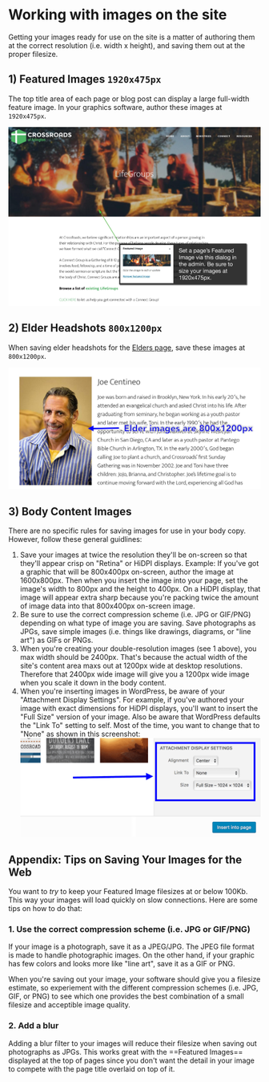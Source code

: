 # Working with images on the site

Getting your images ready for use on the site is a matter of authoring them at the correct resolution (i.e. width x height), and saving them out at the proper filesize.

## __1) Featured Images `1920x475px`__

The top title area of each page or blog post can display a large full-width feature image. In your graphics software, author these images at `1920x475px`.

![Size your Featured Images to 1920x475px](img/lifegroups-featured-image-note.jpg)

## __2) Elder Headshots `800x1200px`__

When saving elder headshots for the [Elders page](https://www.crossroadsofarlington.org/about/leadership/elders/), save these images at `800x1200px`.

![Size Elder Images to 800x1200px](img/image-specs_elders.jpg)

## __3) Body Content Images__

There are no specific rules for saving images for use in your body copy. However, follow these general guidlines:

1. Save your images at twice the resolution they'll be on-screen so that they'll appear crisp on "Retina" or HiDPI displays. Example: If you've got a graphic that will be 800x400px on-screen, author the image at 1600x800px. Then when you insert the image into your page, set the image's width to 800px and the height to 400px. On a HiDPI display, that image will appear extra sharp because you're packing twice the amount of image data into that 800x400px on-screen image.
2. Be sure to use the correct compression scheme (i.e. JPG or GIF/PNG) depending on what type of image you are saving. Save photographs as JPGs, save simple images (i.e. things like drawings, diagrams, or "line art") as GIFs or PNGs.
3. When you're creating your double-resolution images (see 1 above), you max width should be 2400px. That's because the actual width of the site's content area maxs out at 1200px wide at desktop resolutions. Therefore that 2400px wide image will give you a 1200px wide image when you scale it down in the body content.
4. When you're inserting images in WordPress, be aware of your "Attachment Display Settings". For example, if you've authored your image with exact dimensions for HiDPI displays, you'll want to insert the "Full Size" version of your image. Also be aware that WordPress defaults the "Link To" setting to self. Most of the time, you want to change that to "None" as shown in this screenshot:
![Attachment Display Settings](img/attachment-display-settings.png)

## __Appendix: Tips on Saving Your Images for the Web__

You want to *try* to keep your Featured Image filesizes at or below 100Kb. This way your images will load quickly on slow connections. Here are some tips on how to do that:

### 1. Use the correct compression scheme (i.e. JPG or GIF/PNG)

If your image is a photograph, save it as a JPEG/JPG. The JPEG file format is made to handle photographic images. On the other hand, if your graphic has few colors and looks more like "line art", save it as a GIF or PNG.

When you're saving out your image, your software should give you a filesize estimate, so experiement with the different compression schemes (i.e. JPG, GIF, or PNG) to see which one provides the best combination of a small filesize and acceptible image quality.

### 2. Add a blur

Adding a blur filter to your images will reduce their filesize when saving out photographs as JPGs. This works great with the ==Featured Images== displayed at the top of pages since you don't want the detail in your image to compete with the page title overlaid on top of it.